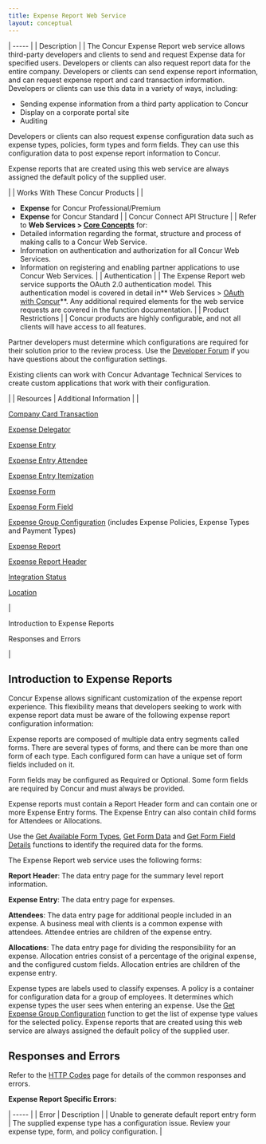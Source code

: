 ```yaml
---
title: Expense Report Web Service 
layout: conceptual
---
```






| ----- |
| Description |
| The Concur Expense Report web service allows third-party developers and clients to send and request Expense data for specified users. Developers or clients can also request report data for the entire company. Developers or clients can send expense report information, and can request expense report and card transaction information. Developers or clients can use this data in a variety of ways, including:

* Sending expense information from a third party application to Concur
* Display on a corporate portal site
* Auditing

Developers or clients can also request expense configuration data such as expense types, policies, form types and form fields. They can use this configuration data to post expense report information to Concur.

Expense reports that are created using this web service are always assigned the default policy of the supplied user.

 |
| Works With These Concur Products  |
|

* **Expense** for Concur Professional/Premium
* **Expense** for Concur Standard
 |
| Concur Connect API Structure  |
| Refer to **Web Services > [Core Concepts][1]** for:
* Detailed information regarding the format, structure and process of making calls to a Concur Web Service.
* Information on authentication and authorization for all Concur Web Services.
* Information on registering and enabling partner applications to use Concur Web Services.
 |
| Authentication |
| The Expense Report web service supports the OAuth 2.0 authentication model. This authentication model is covered in detail in** Web Services > [OAuth with Concur][2]**. Any additional required elements for the web service requests are covered in the function documentation.  |
| Product Restrictions |
| Concur products are highly configurable, and not all clients will have access to all features.

Partner developers must determine which configurations are required for their solution prior to the review process. Use the [Developer Forum][3] if you have questions about the configuration settings.

Existing clients can work with Concur Advantage Technical Services to create custom applications that work with their configuration.

 |
| Resources |  Additional Information  |
|

[Company Card Transaction][4]

[Expense Delegator][5]

[Expense Entry][6]

[Expense Entry Attendee][7]

[Expense Entry Itemization][8]

[Expense Form][9]

[Expense Form Field][10]

[Expense Group Configuration][11] (includes Expense Policies, Expense Types and Payment Types)

[Expense Report ][12]

[Expense Report Header][13]

[Integration Status][14]

[Location][15]

 |

Introduction to Expense Reports

Responses and Errors

 |

## Introduction to Expense Reports

Concur Expense allows significant customization of the expense report experience. This flexibility means that developers seeking to work with expense report data must be aware of the following expense report configuration information:

Expense reports are composed of multiple data entry segments called forms. There are several types of forms, and there can be more than one form of each type. Each configured form can have a unique set of form fields included on it.

Form fields may be configured as Required or Optional. Some form fields are required by Concur and must always be provided.

Expense reports must contain a Report Header form and can contain one or more Expense Entry forms. The Expense Entry can also contain child forms for Attendees or Allocations.

Use the [Get Available Form Types][16], [Get Form Data][17] and [Get Form Field Details][18] functions to identify the required data for the forms.

The Expense Report web service uses the following forms:

**Report Header**: The data entry page for the summary level report information.

**Expense Entry**: The data entry page for expenses.

**Attendees**: The data entry page for additional people included in an expense. A business meal with clients is a common expense with attendees. Attendee entries are children of the expense entry.

**Allocations**: The data entry page for dividing the responsibility for an expense. Allocation entries consist of a percentage of the original expense, and the configured custom fields. Allocation entries are children of the expense entry.

Expense types are labels used to classify expenses. A policy is a container for configuration data for a group of employees. It determines which expense types the user sees when entering an expense. Use the [Get Expense Group Configuration][19] function to get the list of expense type values for the selected policy. Expense reports that are created using this web service are always assigned the default policy of the supplied user.

## Responses and Errors

Refer to the [HTTP Codes][20] page for details of the common responses and errors.

**Expense Report Specific Errors:**

| ----- |
|  Error  |  Description |
| Unable to generate default report entry form |  The supplied expense type has a configuration issue. Review your expense type, form, and policy configuration. |

  


[1]: https://developer.concur.com/api-documentation/core-concepts
[2]: https://developer.concur.com/oauth-20
[3]: https://developer.concur.com/forums/concur-connect
[4]: https://developer.concur.com/expense-report/company-card-transaction-resource
[5]: https://developer.concur.com/expense-report/expense-delegator-resource
[6]: https://developer.concur.com/expense-report/expense-entry-resource
[7]: https://developer.concur.com/expense-report/expense-entry-attendee-resource
[8]: https://developer.concur.com/expense-report/expense-entry-itemization-resource
[9]: https://developer.concur.com/expense-report/expense-form-resource
[10]: https://developer.concur.com/expense-report/expense-form-field-resource
[11]: https://developer.concur.com/expense-report/expense-group-configuration-resource
[12]: https://developer.concur.com/expense-report/expense-report-resource
[13]: https://developer.concur.com/expense-report/expense-report-header-resource
[14]: https://developer.concur.com/expense-report/integration-status-resource
[15]: https://developer.concur.com/expense-report/location-resource
[16]: https://developer.concur.com/expense-report/expense-form-resource/expense-form-resource-get
[17]: https://developer.concur.com/node/469#getformdata
[18]: https://developer.concur.com/expense-report/expense-form-field-resource/expense-form-field-resource-get
[19]: https://developer.concur.com/expense-report/expense-group-configuration-resource/expense-group-configuration-resource-get
[20]: https://developer.concur.com/reference/http-codes
